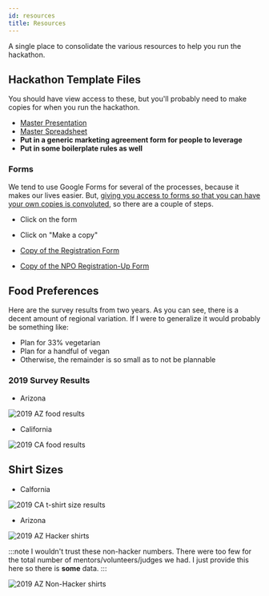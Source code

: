 ```yaml
---
id: resources 
title: Resources
---
```

A single place to consolidate the various resources to help you run the hackathon.  

## Hackathon Template Files

You should have view access to these, but you'll probably need to make copies for when you run the hackathon. 

*  [Master Presentation](https://docs.google.com/presentation/d/1caHNWUscXTxOiWXHcbPlxWsGHMhDurxgRdG8dau62-8/edit?usp=sharing)
*  [Master Spreadsheet](https://docs.google.com/spreadsheets/d/1UA896TJE1BFBNs3cf81oUJY0YodGAbyKZxQAMRJs9RI/edit?usp=sharing)
*  **Put in a generic marketing agreement form for people to leverage**
*  **Put in some boilerplate rules as well**

### Forms

We tend to use Google Forms for several of the processes, because it makes our lives easier.  But, [giving you access to forms so that you can have your own copies is convoluted](https://alicekeeler.com/2017/01/02/5-steps-sharing-copy-google-form/), so there are a couple of steps.

*  Click on the form
  * Click on "Make a copy"

*  [Copy of the Registration Form](https://docs.google.com/forms/d/1bGVlrfjH-J9HE6WzSUBGzj-EOrlbnvK96Qnd9qP22W4/edit)
*  [Copy of the NPO Registration-Up Form](https://docs.google.com/forms/d/10ihlbE_6RKwg9mXpNfRVnM8AzZIhgoarJajl_j5jxcE/copy)

## Food Preferences

Here are the survey results from two years.  As you can see, there is a decent amount of regional variation.  If I were to generalize it would probably be something like:

* Plan for 33% vegetarian
* Plan for a handful of vegan
* Otherwise, the remainder is so small as to not be plannable

### 2019 Survey Results

* Arizona

![2019 AZ food results](201910-arizona-food-survey-graph.png)

* California

![2019 CA food results](201911-california-food-survey-graph.png)

## Shirt Sizes

* Calfornia

![2019 CA t-shirt size results](201911-california-shirt-sizes-graph.png)

* Arizona

![2019 AZ Hacker shirts](201910-az-shirt-sizes-hacker.png)

:::note 
I wouldn't trust these non-hacker numbers.  There were too few for the total number of mentors/volunteers/judges we had.  I just provide this here so there is __some__ data.
:::


![2019 AZ Non-Hacker shirts](201910-az-shirt-sizes-non-hacker.png)

